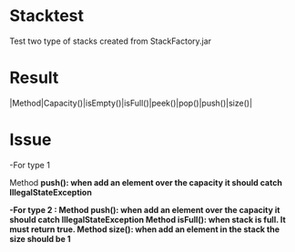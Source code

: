 # Stacktest

Test two type of stacks created from StackFactory.jar

# Result

|Method|Capacity()|isEmpty()|isFull()|peek()|pop()|push()|size()|


# Issue
-For type 1 

Method <b>push()<b>:
when add an element over the capacity it should catch <b>IllegalStateException<b>

-For type 2 :
Method <b>push()<b>:
when add an element over the capacity it should catch <b>IllegalStateException<b>
Method <b>isFull()<b>:
when stack is full. It must return true.
Method <b>size()<b>:
when add an element in the stack the size should be 1
